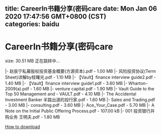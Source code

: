 
title: CareerIn书籍分享(密码care
date: Mon Jan 06 2020 17:47:56 GMT+0800 (CST)    
categories: baidu
---

# CareerIn书籍分享(密码care
size: 30.51 MB
 正在跳转中...
 
|- 赵辰宁私募股权投资基金概要(方源资本).pdf - 1.00 MB
|- 风险投资协议(Term Sheet)详解by桂曙光.pdf - 1.10 MB
|- 【Vault】finance interview guide2.pdf - 1.40 MB
|- 【Vault】finance interview guide1.pdf - 3.60 MB
|- Wharton-2009(a).pdf - 1.60 MB
|- venture capital.pdf - 1.90 MB
|- Vault Guide to the Top 50 Management and - VAULT.pdf - 4.10 MB
|- The Accidental Investment Banker 半路出道的投行家.pdf - 1.60 MB
|- Sales and Trading.pdf - 3.00 MB
|- consulting.pdf - 3.60 MB
|- Ace_Your_Case.pdf - 5.70 MB
|- A Note on the Initial Public Offering Process.pdf - 107.00 kB
|- 001 投资银行并购业务 王明夫.pdf - 1.80 MB

[How to download](https://bpcam.bemobtrk.com/go/2ceec3aa-1ca2-46d6-b9ff-aaa5c184517c?jno=906)